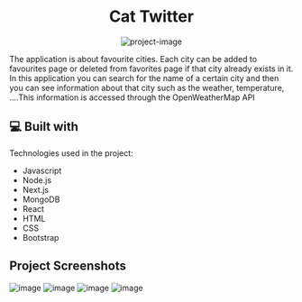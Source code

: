 <h1 align="center" id="title">Cat Twitter</h1>

<p align="center"><img src="https://socialify.git.ci/TeodoraDejanu/CatTwitter/image?language=1&amp;name=1&amp;owner=1&amp;pattern=Charlie%20Brown&amp;stargazers=1&amp;theme=Dark" alt="project-image"></p>

<p id="description">The application is about favourite cities. Each city can be added to favourites page or deleted from favorites page if that city already exists in it. In this application you can search for the name of a certain city and then you can see information about that city such as the weather, temperature, ....This information is accessed through the OpenWeatherMap API</p>

  
  
<h2>💻 Built with</h2>

Technologies used in the project:

*   Javascript
*   Node.js
*   Next.js
*   MongoDB
*   React
*   HTML
*   CSS
*   Bootstrap

<h2> Project Screenshots</h2>
 
![image](https://github.com/TeodoraDejanu/CatTwitter/assets/101055907/7dd21930-6030-4f85-b33e-6053673b44d8)
![image](https://github.com/TeodoraDejanu/CatTwitter/assets/101055907/5a868365-e3c4-46bb-90f2-b2ebae6c2d46)
![image](https://github.com/TeodoraDejanu/CatTwitter/assets/101055907/853b31f9-d281-4a47-ad06-e1728d30b763)
![image](https://github.com/TeodoraDejanu/CatTwitter/assets/101055907/4dddf57f-efbc-4127-a812-d1cb914c9a9d)

